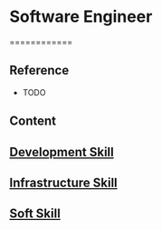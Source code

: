 # Software Engineer
============


## Reference

* TODO


## Content


## [Development Skill](development-skill/README.md)


## [Infrastructure Skill](infrastructure-skill/README.md)


## [Soft Skill](soft-skill/README.md)

